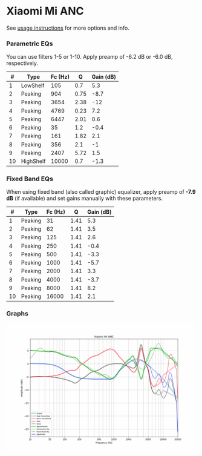 # Xiaomi Mi ANC
See [usage instructions](https://github.com/jaakkopasanen/AutoEq#usage) for more options and info.

### Parametric EQs
You can use filters 1-5 or 1-10. Apply preamp of -6.2 dB or -6.0 dB, respectively.

|   # | Type      |   Fc (Hz) |    Q |   Gain (dB) |
|-----|-----------|-----------|------|-------------|
|   1 | LowShelf  |       105 | 0.7  |         5.3 |
|   2 | Peaking   |       904 | 0.75 |        -8.7 |
|   3 | Peaking   |      3654 | 2.38 |       -12   |
|   4 | Peaking   |      4769 | 0.23 |         7.2 |
|   5 | Peaking   |      6447 | 2.01 |         0.6 |
|   6 | Peaking   |        35 | 1.2  |        -0.4 |
|   7 | Peaking   |       161 | 1.82 |         2.1 |
|   8 | Peaking   |       356 | 2.1  |        -1   |
|   9 | Peaking   |      2407 | 5.72 |         1.5 |
|  10 | HighShelf |     10000 | 0.7  |        -1.3 |

### Fixed Band EQs
When using fixed band (also called graphic) equalizer, apply preamp of **-7.9 dB** (if available) and set gains manually with these parameters.

|   # | Type    |   Fc (Hz) |    Q |   Gain (dB) |
|-----|---------|-----------|------|-------------|
|   1 | Peaking |        31 | 1.41 |         5.3 |
|   2 | Peaking |        62 | 1.41 |         3.5 |
|   3 | Peaking |       125 | 1.41 |         2.6 |
|   4 | Peaking |       250 | 1.41 |        -0.4 |
|   5 | Peaking |       500 | 1.41 |        -3.3 |
|   6 | Peaking |      1000 | 1.41 |        -5.7 |
|   7 | Peaking |      2000 | 1.41 |         3.3 |
|   8 | Peaking |      4000 | 1.41 |        -3.7 |
|   9 | Peaking |      8000 | 1.41 |         8.2 |
|  10 | Peaking |     16000 | 1.41 |         2.1 |

### Graphs
![](./Xiaomi%20Mi%20ANC.png)
